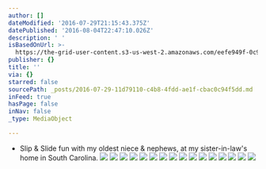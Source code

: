 ```yaml
---
author: []
dateModified: '2016-07-29T21:15:43.375Z'
datePublished: '2016-08-04T22:47:10.026Z'
description: ' '
isBasedOnUrl: >-
  https://the-grid-user-content.s3-us-west-2.amazonaws.com/eefe949f-0c99-4788-a1f6-25ed8d9ba70e.jpg
publisher: {}
title: ''
via: {}
starred: false
sourcePath: _posts/2016-07-29-11d79110-c4b8-4fdd-ae1f-cbac0c94f5dd.md
inFeed: true
hasPage: false
inNav: false
_type: MediaObject

---
```

* Slip & Slide fun with my oldest niece & nephews, at my sister-in-law's home in South Carolina.
![ ](https://the-grid-user-content.s3-us-west-2.amazonaws.com/14b2b35a-27f6-4a17-a7ef-ff027986c0a9.jpg)
![](https://the-grid-user-content.s3-us-west-2.amazonaws.com/55c60b61-cd75-4812-82f1-8445e0d79fa6.jpg)
![](https://the-grid-user-content.s3-us-west-2.amazonaws.com/29f2558e-df8b-4a94-9f6a-fbb4db5bca22.jpg)
![](https://the-grid-user-content.s3-us-west-2.amazonaws.com/08a09606-362a-4262-aac8-f0e934e1b96d.jpg)
![](https://the-grid-user-content.s3-us-west-2.amazonaws.com/635d75bf-4cbb-4f21-9f8f-dfddfa80e8a8.jpg)
![](https://the-grid-user-content.s3-us-west-2.amazonaws.com/d93fe1a4-1511-456e-8a03-22d5f8536b98.jpg)
![](https://the-grid-user-content.s3-us-west-2.amazonaws.com/46f52f69-43e7-4c6f-bced-dd6706ffb872.jpg)
![](https://the-grid-user-content.s3-us-west-2.amazonaws.com/3599f7a4-d712-46fe-845b-83d84ed2578d.jpg)
![](https://the-grid-user-content.s3-us-west-2.amazonaws.com/fcc95be4-ace8-4ed0-abfa-93cc720d792e.jpg)
![](https://the-grid-user-content.s3-us-west-2.amazonaws.com/e008e874-65ef-41d7-98d8-d1758cc4d688.jpg)
![](https://the-grid-user-content.s3-us-west-2.amazonaws.com/1bc37e53-5f71-4f3d-b93f-c7cc4cae9edb.jpg)
![](https://the-grid-user-content.s3-us-west-2.amazonaws.com/06c11307-eba1-48a2-aa6f-774cedf408ed.jpg)
![](https://the-grid-user-content.s3-us-west-2.amazonaws.com/f12c4b5a-7a0f-4c02-8bc4-e884615a2133.jpg)
![](https://the-grid-user-content.s3-us-west-2.amazonaws.com/23599368-64f0-4104-8cfa-210d02dfa55d.jpg)
![](https://the-grid-user-content.s3-us-west-2.amazonaws.com/56a5f06d-b6b8-4446-bf7d-75fbf97ec014.jpg)
![](https://the-grid-user-content.s3-us-west-2.amazonaws.com/e2f70906-c727-417c-bf71-954240aae09d.jpg)